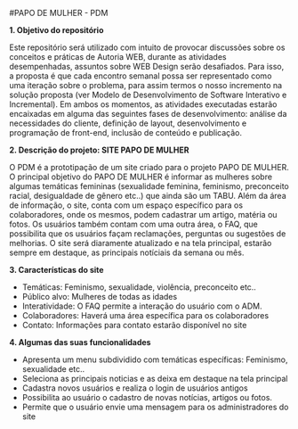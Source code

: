 
#PAPO DE MULHER - PDM

**1. Objetivo do repositório**

Este repositório será utilizado com intuito de provocar discussões sobre os conceitos e práticas de Autoria WEB, durante as atividades desempenhadas, assuntos sobre WEB Design serão desafiados. Para isso, a proposta é que cada encontro semanal possa ser representado como uma iteração sobre o problema, para assim termos o nosso incremento na solução proposta (ver Modelo de Desenvolvimento de Software Interativo e Incremental). Em ambos os momentos, as atividades executadas estarão encaixadas em alguma das seguintes fases de desenvolvimento: análise da necessidades do cliente, definição de layout, desenvolvimento e programação de front-end, inclusão de conteúdo e publicação.

**2. Descrição do projeto: SITE PAPO DE MULHER**

O PDM é a prototipação de um site criado para o projeto PAPO DE MULHER. O principal objetivo do PAPO DE MULHER é informar as mulheres sobre algumas temáticas femininas (sexualidade feminina, feminismo, preconceito racial, desigualdade de gênero etc..) que ainda são um TABU. Além da área de informação, o site, conta com um espaço específico para os colaboradores, onde os mesmos, podem cadastrar um artigo, matéria ou fotos. Os usuários também contam com uma outra área, o FAQ, que possibilita que os usuários façam reclamações, perguntas ou sugestões de melhorias. O site será diaramente atualizado e na tela principal, estarão sempre em destaque, as principais notíciais da semana ou mês. 

**3. Características do site**

- Temáticas: Feminismo, sexualidade, violência, preconceito etc.. 
- Público alvo: Mulheres de todas as idades 
- Interatividade: O FAQ permite a interação do usuário com o ADM.
- Colaboradores: Haverá uma área específica para os colaboradores
- Contato: Informações para contato estarão disponível no site 

**4. Algumas das suas funcionalidades**

- Apresenta um menu subdividido com temáticas específicas: Feminismo, sexualidade etc..
- Seleciona as principais noticias e as deixa em destaque na tela principal
- Cadastra novos usuários e realiza o login de usuários antigos 
- Possibilita ao usuário o cadastro de novas notícias, artigos ou fotos.
- Permite que o usuário envie uma mensagem para os administradores do site


